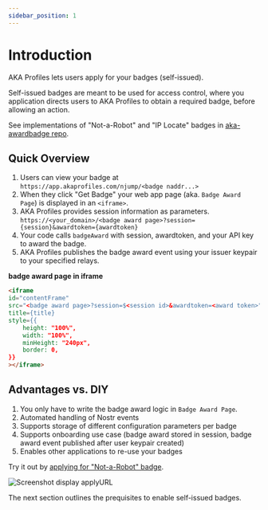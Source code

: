 ```yaml
---
sidebar_position: 1
---
```


# Introduction

AKA Profiles lets users apply for your badges (self-issued).

Self-issued badges are meant to be used for access control, where you application directs users to AKA Profiles to obtain a required badge, before allowing an action.

See implementations of "Not-a-Robot" and "IP Locate" badges in [aka-awardbadge repo](https://github.com/neilck/aka-awardbadge).

## Quick Overview

1. Users can view your badge at `https://app.akaprofiles.com/njump/<badge naddr...>`
2. When they click "Get Badge" your web app page (aka. `Badge Award Page`) is displayed in an `<iframe>`.
3. AKA Profiles provides session information as parameters. `https://<your_domain>/<badge award page>?session={session}&awardtoken={awardtoken}`
4. Your code calls `badgeAward` with session, awardtoken, and your API key to award the badge.
5. AKA Profiles publishes the badge award event using your issuer keypair to your specified relays.

**badge award page in iframe**

```html
<iframe
id="contentFrame"
src="<badge award page>?session=$<session id>&awardtoken=<award token>"
title={title}
style={{
    height: "100%",
    width: "100%",
    minHeight: "240px",
    border: 0,
}}
></iframe>
```

## Advantages vs. DIY

1. You only have to write the badge award logic in `Badge Award Page`.
2. Automated handling of Nostr events
3. Supports storage of different configuration parameters per badge
4. Supports onboarding use case (badge award stored in session, badge award event published after user keypair created)
5. Enables other applications to re-use your badges

Try it out by [applying for "Not-a-Robot" badge](http://app.akaprofiles.com/njump/naddr1qqrkumm5v93x7aqzyrkm4aaey4raej2rn90ufkevka7d0g3vxj25z7dfnnqvp59vhnrq2qcyqqq82wgmuay94).

![Screenshot display applyURL](/img/apply.png)

The next section outlines the prequisites to enable self-issued badges.
